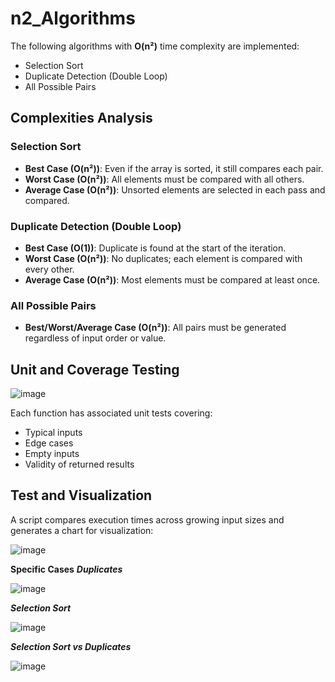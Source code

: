 # n2_Algorithms

The following algorithms with **O(n²)** time complexity are implemented:
+ Selection Sort
+ Duplicate Detection (Double Loop)
+ All Possible Pairs

## Complexities Analysis

### Selection Sort
+ **Best Case (O(n²))**: Even if the array is sorted, it still compares each pair.
+ **Worst Case (O(n²))**: All elements must be compared with all others.
+ **Average Case (O(n²))**: Unsorted elements are selected in each pass and compared.

### Duplicate Detection (Double Loop)
+ **Best Case (O(1))**: Duplicate is found at the start of the iteration.
+ **Worst Case (O(n²))**: No duplicates; each element is compared with every other.
+ **Average Case (O(n²))**: Most elements must be compared at least once.

### All Possible Pairs
+ **Best/Worst/Average Case (O(n²))**: All pairs must be generated regardless of input order or value.

## Unit and Coverage Testing

![image](https://github.com/user-attachments/assets/581620ad-1457-4613-9474-ee9556a82a46)


Each function has associated unit tests covering:
- Typical inputs
- Edge cases
- Empty inputs
- Validity of returned results

## Test and Visualization

A script compares execution times across growing input sizes and generates a chart for visualization:

![image](https://github.com/user-attachments/assets/d18b2478-f63e-4812-a1df-879fa731e431)


**Specific Cases**
***Duplicates***

![image](https://github.com/user-attachments/assets/dc8a8388-9784-4b90-921f-da96a24f4c3f)

***Selection Sort***

![image](https://github.com/user-attachments/assets/285d7c76-7a05-46c9-8220-35f75b319516)

***Selection Sort vs Duplicates***

![image](https://github.com/user-attachments/assets/f9b52e0d-a350-4f54-8b5d-736608c2d884)




